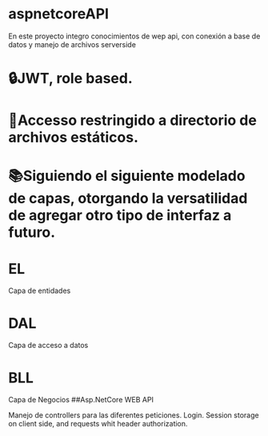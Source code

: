 ﻿# aspnetcoreAPI
En este proyecto integro conocimientos de wep api, con conexión a base de datos y manejo de archivos serverside
# 🔒JWT, role based.
# 💾Accesso restringido a directorio de archivos estáticos.
# 📚Siguiendo el siguiente modelado de capas, otorgando la versatilidad de agregar otro tipo de interfaz a futuro.
# EL
Capa de entidades
# DAL
Capa de acceso a datos
# BLL
Capa de Negocios
##Asp.NetCore WEB API

Manejo de controllers para las diferentes peticiones.
Login. 
Session storage on client side, and requests whit header authorization.

